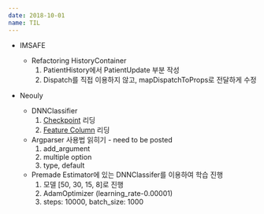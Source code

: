 ```yaml
---
date: 2018-10-01
name: TIL
---
```


* IMSAFE
  * Refactoring HistoryContainer
    1. PatientHistory에서 PatientUpdate 부분 작성
    2. Dispatch를 직접 이용하지 않고, mapDispatchToProps로 전달하게 수정

* Neouly
  * DNNClassifier
    1. [Checkpoint](https://www.tensorflow.org/guide/checkpoints) 리딩
    2. [Feature Column](https://www.tensorflow.org/guide/feature_columns) 리딩
  * Argparser 사용법 읽히기 - need to be posted
    1. add_argument
    2. multiple option
    3. type, default
  * Premade Estimator에 있는 DNNClassifer를 이용하여 학습 진행
    1. 모델 [50, 30, 15, 8]로 진행
    2. AdamOptimizer (learning_rate-0.00001)
    3. steps: 10000, batch_size: 1000

